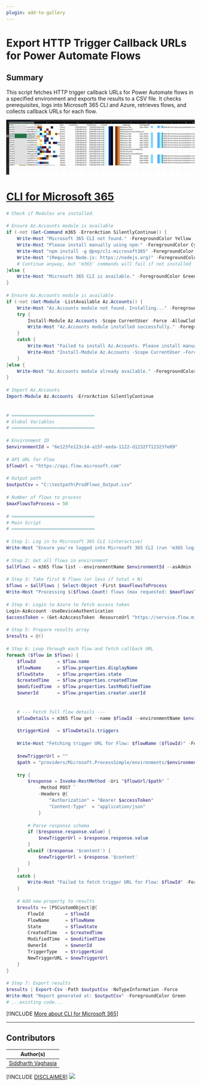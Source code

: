 ```yaml
---
plugin: add-to-gallery
---
```


# Export HTTP Trigger Callback URLs for Power Automate Flows

## Summary
This script fetches HTTP trigger callback URLs for Power Automate flows in a specified environment and exports the results to a CSV file. It checks prerequisites, logs into Microsoft 365 CLI and Azure, retrieves flows, and collects callback URLs for each flow.

![Example Screenshot](assets/flowsoutputpreview.png)

# [CLI for Microsoft 365](#tab/cli-m365-ps)

```powershell
# Check if Modules are installed.

# Ensure Az.Accounts module is available
if (-not (Get-Command m365 -ErrorAction SilentlyContinue)) {
    Write-Host "Microsoft 365 CLI not found." -ForegroundColor Yellow
    Write-Host "Please install manually using npm:" -ForegroundColor Cyan
    Write-Host "npm install -g @pnp/cli-microsoft365" -ForegroundColor Cyan
    Write-Host "(Requires Node.js: https://nodejs.org)" -ForegroundColor Cyan
    # Continue anyway, but 'm365' commands will fail if not installed
}else {
    Write-Host "Microsoft 365 CLI is available." -ForegroundColor Green
}

# Ensure Az.Accounts module is available
if (-not (Get-Module -ListAvailable Az.Accounts)) {
    Write-Host "Az.Accounts module not found. Installing..." -ForegroundColor Yellow
    try {
        Install-Module Az.Accounts -Scope CurrentUser -Force -AllowClobber
        Write-Host "Az.Accounts module installed successfully." -ForegroundColor Green
    }
    catch {
        Write-Host "Failed to install Az.Accounts. Please install manually with:" -ForegroundColor Red
        Write-Host "Install-Module Az.Accounts -Scope CurrentUser -Force" -ForegroundColor Cyan
    }
}else {
    Write-Host "Az.Accounts module already available." -ForegroundColor Green
}

# Import Az.Accounts
Import-Module Az.Accounts -ErrorAction SilentlyContinue


# ===============================
# Global Variables
# ===============================

# Environment ID
$environmentId = "6e123fe123c14-a15f-eeda-1122-d1232f712323fe09"

# API URL for Flow
$flowUrl = "https://api.flow.microsoft.com"

# Output path
$outputCsv = "C:\testpath\ProdFlows_Output.csv"

# Number of flows to process
$maxFlowsToProcess = 50

# ===============================
# Main Script
# ===============================

# Step 1: Log in to Microsoft 365 CLI (interactive)
Write-Host "Ensure you're logged into Microsoft 365 CLI (run 'm365 login' before running this script)" -ForegroundColor Cyan

# Step 2: Get all flows in environment
$allFlows = m365 flow list --environmentName $environmentId --asAdmin --output json | ConvertFrom-Json

# Step 3: Take first N flows (or less if total < N)
$flows = $allFlows | Select-Object -First $maxFlowsToProcess
Write-Host "Processing $($flows.Count) flows (max requested: $maxFlowsToProcess)" -ForegroundColor Yellow

# Step 4: Login to Azure to fetch access token
Login-AzAccount -UseDeviceAuthentication
$accessToken = (Get-AzAccessToken -ResourceUrl "https://service.flow.microsoft.com/").Token

# Step 5: Prepare results array
$results = @()

# Step 6: Loop through each flow and fetch callback URL
foreach ($flow in $flows) {
    $flowId        = $flow.name
    $flowName      = $flow.properties.displayName
    $flowState     = $flow.properties.state
    $createdTime   = $flow.properties.createdTime
    $modifiedTime  = $flow.properties.lastModifiedTime
    $ownerId       = $flow.properties.creator.userId
	
	
    # --- Fetch full flow details ---
    $flowDetails = m365 flow get --name $flowId --environmentName $environmentId --asAdmin --output json | ConvertFrom-Json
	
    $triggerKind   = $flowDetails.triggers

    Write-Host "Fetching trigger URL for Flow: $flowName ($flowId)" -ForegroundColor Cyan

    $newTriggerUrl = ""
    $path = "providers/Microsoft.ProcessSimple/environments/$environmentId/flows/$flowId/triggers/manual/listCallbackUrl?api-version=2016-11-01"

    try {
        $response = Invoke-RestMethod -Uri "$flowUrl/$path" `
            -Method POST `
            -Headers @{
                "Authorization" = "Bearer $accessToken"
                "Content-Type"  = "application/json"
            }

        # Parse response schema
        if ($response.response.value) {
            $newTriggerUrl = $response.response.value
        }
        elseif ($response.'$content') {
            $newTriggerUrl = $response.'$content'
        }
    }
    catch {
        Write-Host "Failed to fetch trigger URL for Flow: $flowId" -ForegroundColor Red
    }

    # Add new property to results
    $results += [PSCustomObject]@{
        FlowId        = $flowId
        FlowName      = $flowName
        State         = $flowState
        CreatedTime   = $createdTime
        ModifiedTime  = $modifiedTime
        OwnerId       = $ownerId
        TriggerType   = $triggerKind
        NewTriggerURL = $newTriggerUrl
    }
}

# Step 7: Export results
$results | Export-Csv -Path $outputCsv -NoTypeInformation -Force
Write-Host "Report generated at: $outputCsv" -ForegroundColor Green
# ...existing code...
```

[!INCLUDE [More about CLI for Microsoft 365](../../docfx/includes/MORE-CLIM365.md)]

***

## Contributors

| Author(s)                                   |
| ------------------------------------------- |
| [Siddharth Vaghasia](https://github.com/siddharth-vaghasia) |

[!INCLUDE [DISCLAIMER](../../docfx/includes/DISCLAIMER.md)]
<img src="https://m365-visitor-stats.azurewebsites.net/script-samples/scripts/flow-get-https-triggers-flows-callbackurls" aria-hidden="true" />
